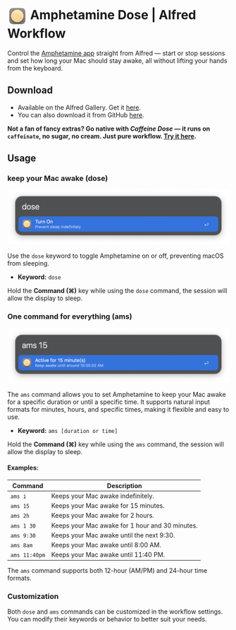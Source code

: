 # <img src="img/dose-logo.png" alt="Amphetamine Dose Alfred Workflow Icon" width="45" align="center"/> Amphetamine Dose | Alfred Workflow

Control the [Amphetamine app](https://apps.apple.com/us/app/amphetamine/id937984704?mt=12) straight from Alfred — start or stop sessions and set how long your Mac should stay awake, all without lifting your hands from the keyboard.

## Download

- Available on the Alfred Gallery. Get it [here](https://alfred.app/workflows/vanstrouble/amphetamine-dose/).
- You can also download it from GitHub [here](https://github.com/vanstrouble/dose-alfred-workflow/releases/latest).

**Not a fan of fancy extras? Go native with _Caffeine Dose_ — it runs on `caffeinate`, no sugar, no cream. Just pure workflow. [Try it here](https://github.com/vanstrouble/caffeine-dose-alfred-workflow.git).**

## Usage

### keep your Mac awake (dose)

<img src="img/dose.png" alt="Alfred toggle Amphetamine image" width="550"/>

Use the `dose` keyword to toggle Amphetamine on or off, preventing macOS from sleeping.

- **Keyword:** `dose`

Hold the **Command (⌘)** key while using the `dose` command, the session will allow the display to sleep.

### One command for everything (ams)

<img src="img/ams.png" alt="Alfred set Amphetamine duration image" width="550"/>

The `ams` command allows you to set Amphetamine to keep your Mac awake for a specific duration or until a specific time. It supports natural input formats for minutes, hours, and specific times, making it flexible and easy to use.

- **Keyword:** `ams [duration or time]`

Hold the **Command (⌘)** key while using the `ams` command, the session will allow the display to sleep.

#### Examples:

| Command    | Description                                    |
|------------|------------------------------------------------|
| `ams i`    | Keeps your Mac awake indefinitely.             |
| `ams 15`   | Keeps your Mac awake for 15 minutes.           |
| `ams 2h`   | Keeps your Mac awake for 2 hours.              |
| `ams 1 30` | Keeps your Mac awake for 1 hour and 30 minutes.|
| `ams 9:30` | Keeps your Mac awake until the next 9:30.      |
| `ams 8am`  | Keeps your Mac awake until 8:00 AM.            |
| `ams 11:40pm` | Keeps your Mac awake until 11:40 PM.        |

The `ams` command supports both 12-hour (AM/PM) and 24-hour time formats.

### Customization

Both `dose` and `ams` commands can be customized in the workflow settings. You can modify their keywords or behavior to better suit your needs.
